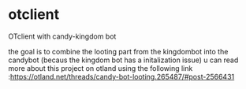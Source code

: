 # otclient
OTclient with candy-kingdom bot

the goal is to combine the looting part from the kingdombot into the candybot (becaus the kingdom bot has a initalization issue)
u can read more about this project on otland using the following link :https://otland.net/threads/candy-bot-looting.265487/#post-2566431 
